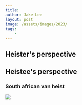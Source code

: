 ```yaml
---
title: 
author: Jake Lee
layout: post
image: /assets/images/2023/
tags:
    - 
---
```



## Heister's perspective

## Heistee's perspective

### South african van heist
[![](/assets/images/2023/example_thumbnail.png)](/assets/images/2023/example.png)